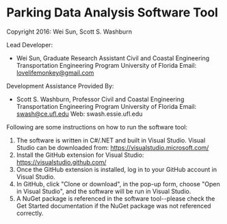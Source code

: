 # Parking Data Analysis Software Tool
Copyright 2016: Wei Sun, Scott S. Washburn

Lead Developer:
 - Wei Sun, Graduate Research Assistant
   Civil and Coastal Engineering
   Transportation Engineering Program
   University of Florida
   Email: lovelifemonkey@gmail.com
   
Development Assistance Provided By:
 - Scott S. Washburn, Professor
   Civil and Coastal Engineering
   Transportation Engineering Program
   University of Florida
   Email: swash@ce.ufl.edu
   Web: swash.essie.ufl.edu

Following are some instructions on how to run the software tool:
1. The software is written in C#/.NET and built in Visual Studio. Visual Studio can be downloaded from:
   https://visualstudio.microsoft.com/
2. Install the GitHub extension for Visual Studio:
   https://visualstudio.github.com/
3. Once the GitHub extension is installed, log in to your GitHub account in Visual Studio.
4. In GitHub, click "Clone or download", in the pop-up form, choose "Open in Visual Studio",
and the software will be run in Visual Studio.
5. A NuGet package is referenced in the software tool--please check the Get Started documentation if the NuGet package was not referenced correctly.
